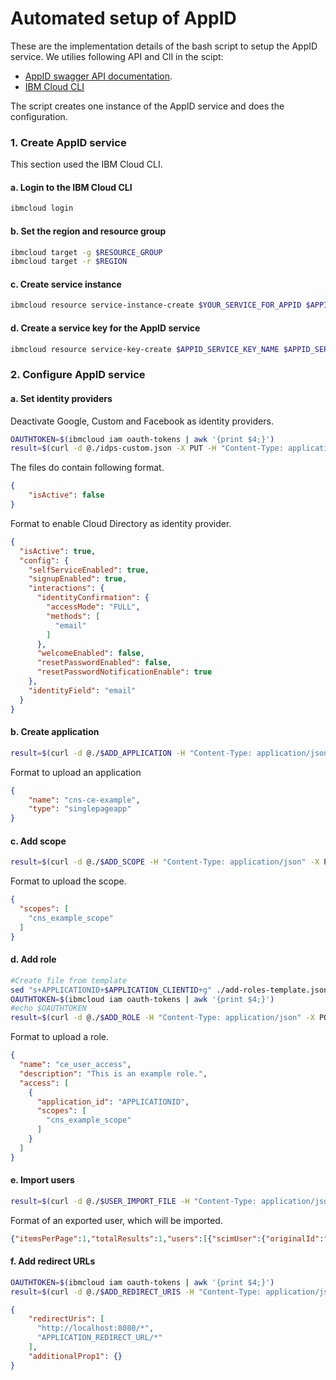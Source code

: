 # Automated setup of AppID

These are the implementation details of the bash script to setup the AppID service.
We utilies following API and ClI in the scipt:
* [AppID swagger API documentation](https://us-south.appid.cloud.ibm.com/swagger-ui/#/).
* [IBM Cloud CLI](https://cloud.ibm.com/docs/cli?topic=cli-getting-started)

The script creates one instance of the AppID service and does the configuration.

### 1. Create AppID service

This section used the IBM Cloud CLI.

#### a. Login to the IBM Cloud CLI

```sh
ibmcloud login
```

#### b. Set the region and resource group

```sh
ibmcloud target -g $RESOURCE_GROUP
ibmcloud target -r $REGION
```

#### c. Create service instance

```sh
ibmcloud resource service-instance-create $YOUR_SERVICE_FOR_APPID $APPID_SERVICE_NAME $SERVICE_PLAN $REGION
```

#### d. Create a service key for the AppID service

```sh
ibmcloud resource service-key-create $APPID_SERVICE_KEY_NAME $APPID_SERVICE_KEY_ROLE --instance-name $YOUR_SERVICE_FOR_APPID
```

### 2. Configure AppID service

#### a. Set identity providers

Deactivate Google, Custom and Facebook as identity providers.

```sh
OAUTHTOKEN=$(ibmcloud iam oauth-tokens | awk '{print $4;}')
result=$(curl -d @./idps-custom.json -X PUT -H "Content-Type: application/json" -H "Authorization: Bearer $OAUTHTOKEN" $MANAGEMENTURL/config/idps/custom)
```

The files do contain following format.

```json
{
    "isActive": false
}
```

Format to enable Cloud Directory as identity provider.

```json
{
  "isActive": true,
  "config": {
    "selfServiceEnabled": true,
    "signupEnabled": true,
    "interactions": {
      "identityConfirmation": {
        "accessMode": "FULL",
        "methods": [
          "email"
        ]
      },
      "welcomeEnabled": false,
      "resetPasswordEnabled": false,
      "resetPasswordNotificationEnable": true
    },
    "identityField": "email"
  }
}
```

#### b. Create application

```sh
result=$(curl -d @./$ADD_APPLICATION -H "Content-Type: application/json" -H "Authorization: Bearer $OAUTHTOKEN" $MANAGEMENTURL/applications)
```

Format to upload an application

```json
{
    "name": "cns-ce-example",
    "type": "singlepageapp"
}
```

#### c. Add scope

```sh
result=$(curl -d @./$ADD_SCOPE -H "Content-Type: application/json" -X PUT -H "Authorization: Bearer $OAUTHTOKEN" $MANAGEMENTURL/applications/$APPLICATION_CLIENTID/scopes)
``` 

Format to upload the scope.

```json
{
  "scopes": [
    "cns_example_scope"
  ]
}
```

#### d. Add role

```sh
#Create file from template
sed "s+APPLICATIONID+$APPLICATION_CLIENTID+g" ./add-roles-template.json > ./$ADD_ROLE
OAUTHTOKEN=$(ibmcloud iam oauth-tokens | awk '{print $4;}')
#echo $OAUTHTOKEN
result=$(curl -d @./$ADD_ROLE -H "Content-Type: application/json" -X POST -H "Authorization: Bearer $OAUTHTOKEN" $MANAGEMENTURL/roles)
``` 

Format to upload a role.

```json
{
  "name": "ce_user_access",
  "description": "This is an example role.",
  "access": [
    {
      "application_id": "APPLICATIONID",
      "scopes": [
        "cns_example_scope"
      ]
    }
  ]
}
```

#### e. Import users

```sh
result=$(curl -d @./$USER_IMPORT_FILE -H "Content-Type: application/json" -X POST -H "Authorization: Bearer $OAUTHTOKEN" $MANAGEMENTURL/cloud_directory/import?encryption_secret=$ENCRYPTION_SECRET)
```

Format of an exported user, which will be imported.

```json
{"itemsPerPage":1,"totalResults":1,"users":[{"scimUser":{"originalId":"7cdf7ac3-371f-4b4c-8d0a-81e479ab449b","name":{"givenName":"Thomas","familyName":"Example","formatted":"Thomas Example"},"displayName":"Thomas Example","active":true,"emails":[{"value":"thomas@example.com","primary":true}],"passwordHistory":[{"passwordHash":"L6EEYnQANBPSBF0tDCPDZl4uVD07H3Ur8qIVynB1Ht4Bn4s/x0lA6kvyJxEPr/06m5hi5wdLM45JtYDlT8M0hjVIBI3YpXRR9J4oXZA/Yt/V13yjsUPsXKek6RWdOKWp+wuD5w3Bobh43QbRR3dXFoKUbcLVWQoKLWqvRATMQis=","hashAlgorithm":"PBKDF2WithHmacSHA512"}],"status":"CONFIRMED","passwordExpirationTimestamp":0,"passwordUpdatedTimestamp":0,"mfaContext":{}},"passwordHash":"L6EEYnQANBPSBF0tDCPDZl4uVD07H3Ur8qIVynB1Ht4Bn4s/x0lA6kvyJxEPr/06m5hi5wdLM45JtYDlT8M0hjVIBI3YpXRR9J4oXZA/Yt/V13yjsUPsXKek6RWdOKWp+wuD5w3Bobh43QbRR3dXFoKUbcLVWQoKLWqvRATMQis=","passwordHashAlg":"PBKDF2WithHmacSHA512","profile":{"attributes":{}},"roles":["ce_user_access"]}]}
```

#### f. Add redirect URLs

```sh
OAUTHTOKEN=$(ibmcloud iam oauth-tokens | awk '{print $4;}')
result=$(curl -d @./$ADD_REDIRECT_URIS -H "Content-Type: application/json" -X PUT -H "Authorization: Bearer $OAUTHTOKEN" $MANAGEMENTURL/config/redirect_uris)
```

```json
{
    "redirectUris": [
      "http://localhost:8080/*",
      "APPLICATION_REDIRECT_URL/*"
    ],
    "additionalProp1": {}
}
```


